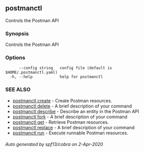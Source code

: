 ## postmanctl

Controls the Postman API

### Synopsis

Controls the Postman API

### Options

```
      --config string   config file (default is $HOME/.postmanctl.yaml)
  -h, --help            help for postmanctl
```

### SEE ALSO

* [postmanctl create](postmanctl_create.md)	 - Create Postman resources.
* [postmanctl delete](postmanctl_delete.md)	 - A brief description of your command
* [postmanctl describe](postmanctl_describe.md)	 - Describe an entity in the Postman API
* [postmanctl fork](postmanctl_fork.md)	 - A brief description of your command
* [postmanctl get](postmanctl_get.md)	 - Retrieve Postman resources.
* [postmanctl replace](postmanctl_replace.md)	 - A brief description of your command
* [postmanctl run](postmanctl_run.md)	 - Execute runnable Postman resources.

###### Auto generated by spf13/cobra on 2-Apr-2020

